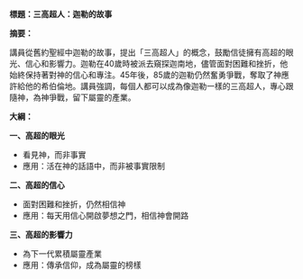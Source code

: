 **標題：三高超人：迦勒的故事**

**摘要：**

講員從舊約聖經中迦勒的故事，提出「三高超人」的概念，鼓勵信徒擁有高超的眼光、信心和影響力。迦勒在40歲時被派去窺探迦南地，儘管面對困難和挫折，他始終保持著對神的信心和專注。45年後，85歲的迦勒仍然奮勇爭戰，奪取了神應許給他的希伯倫地。講員強調，每個人都可以成為像迦勒一樣的三高超人，專心跟隨神，為神爭戰，留下屬靈的產業。

**大綱：**

**一、高超的眼光**
* 看見神，而非事實
* 應用：活在神的話語中，而非被事實限制

**二、高超的信心**
* 面對困難和挫折，仍然相信神
* 應用：每天用信心開啟夢想之門，相信神會開路

**三、高超的影響力**
* 為下一代累積屬靈產業
* 應用：傳承信仰，成為屬靈的榜樣
